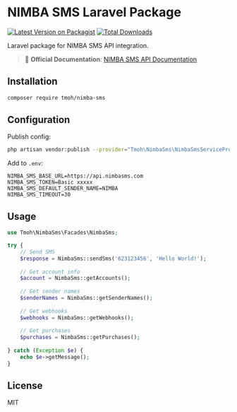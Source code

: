 # NIMBA SMS Laravel Package

[![Latest Version on Packagist](https://img.shields.io/packagist/v/tmoh/nimba-sms.svg?style=flat-square)](https://packagist.org/packages/tmoh/nimba-sms)
[![Total Downloads](https://img.shields.io/packagist/dt/tmoh/nimba-sms.svg?style=flat-square)](https://packagist.org/packages/tmoh/nimba-sms)

Laravel package for NIMBA SMS API integration.

> 📖 **Official Documentation**: [NIMBA SMS API Documentation](https://developers.nimbasms.com/#section/Introduction)

## Installation

```bash
composer require tmoh/nimba-sms
```

## Configuration

Publish config:

```bash
php artisan vendor:publish --provider="Tmoh\NimbaSms\NimbaSmsServiceProvider" --tag="config"
```

Add to `.env`:

```env
NIMBA_SMS_BASE_URL=https://api.nimbasms.com
NIMBA_SMS_TOKEN=Basic xxxxx
NIMBA_SMS_DEFAULT_SENDER_NAME=NIMBA
NIMBA_SMS_TIMEOUT=30
```

## Usage

```php
use Tmoh\NimbaSms\Facades\NimbaSms;

try {
    // Send SMS
    $response = NimbaSms::sendSms('623123456', 'Hello World!');
    
    // Get account info
    $account = NimbaSms::getAccounts();
    
    // Get sender names
    $senderNames = NimbaSms::getSenderNames();
    
    // Get webhooks
    $webhooks = NimbaSms::getWebhooks();
    
    // Get purchases
    $purchases = NimbaSms::getPurchases();
    
} catch (Exception $e) {
    echo $e->getMessage();
}
```

## License

MIT